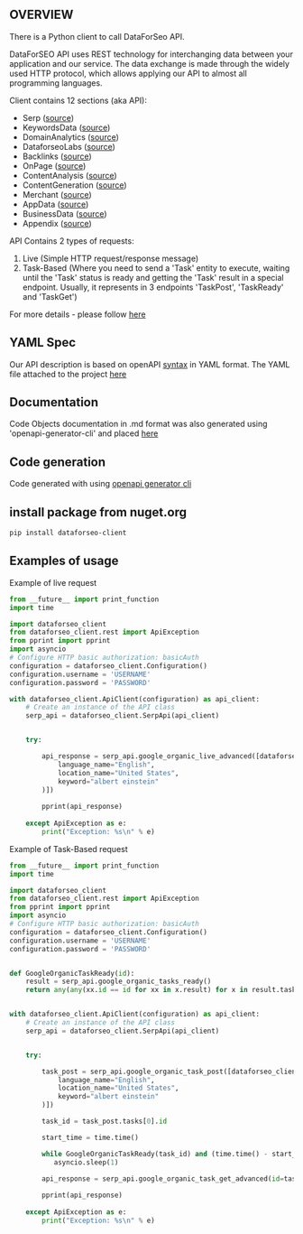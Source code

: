 ## OVERVIEW

There is a Python client to call DataForSeo API.

DataForSEO API uses REST technology for interchanging data between your application and our service. The data exchange is made through the widely used HTTP protocol, which allows applying our API to almost all programming languages.

Client contains 12 sections (aka API):
- Serp ([source](https://docs.dataforseo.com/v3/serp/overview/?bash))
- KeywordsData ([source](https://docs.dataforseo.com/v3/keywords_data/overview/?bash))
- DomainAnalytics ([source](https://docs.dataforseo.com/v3/domain_analytics/overview/?bash))
- DataforseoLabs ([source](https://docs.dataforseo.com/v3/dataforseo_labs/overview/?bash))
- Backlinks ([source](https://docs.dataforseo.com/v3/backlinks/overview/?bash))
- OnPage ([source](https://docs.dataforseo.com/v3/on_page/overview/?bash))
- ContentAnalysis ([source](https://docs.dataforseo.com/v3/content_analysis/overview/?bash))
- ContentGeneration ([source](https://docs.dataforseo.com/v3/content_generation/overview/?bash))
- Merchant ([source](https://docs.dataforseo.com/v3/merchant/overview/?bash))
- AppData ([source](https://docs.dataforseo.com/v3/app_data/overview/?bash))
- BusinessData ([source](https://docs.dataforseo.com/v3/business_data/overview/?bash))
- Appendix ([source](https://docs.dataforseo.com/v3/appendix/user_data/?bash))

API Contains 2 types of requests:
1) Live (Simple HTTP request/response message)
2) Task-Based (Where you need to send a 'Task' entity to execute, waiting until the 'Task' status is ready and getting the 'Task' result in a special endpoint. Usually, it represents in 3 endpoints 'TaskPost', 'TaskReady' and 'TaskGet')

For more details - please follow [here](https://docs.dataforseo.com/v3/?bash)

## YAML Spec

Our API description is based on openAPI [syntax](https://spec.openapis.org/oas/v3.1.0) in YAML format. The YAML file attached to the project [here](./openapi_specification.yaml)

## Documentation
Code Objects documentation in .md format was also generated using 'openapi-generator-cli' and placed [here](./docs)

## Code generation

Code generated with using [openapi generator cli](https://openapi-generator.tech/docs/installation/)

## install package from nuget.org

```bash
pip install dataforseo-client 
```

## Examples of usage

Example of live request
```python
from __future__ import print_function
import time

import dataforseo_client
from dataforseo_client.rest import ApiException
from pprint import pprint
import asyncio
# Configure HTTP basic authorization: basicAuth
configuration = dataforseo_client.Configuration()
configuration.username = 'USERNAME'
configuration.password = 'PASSWORD'

with dataforseo_client.ApiClient(configuration) as api_client:
    # Create an instance of the API class
    serp_api = dataforseo_client.SerpApi(api_client)


    try:

        api_response = serp_api.google_organic_live_advanced([dataforseo_client.SerpTaskRequestInfo(
            language_name="English",
            location_name="United States",
            keyword="albert einstein"
        )])
        
        pprint(api_response)
    
    except ApiException as e:
        print("Exception: %s\n" % e)
```

Example of Task-Based request

```python
from __future__ import print_function
import time

import dataforseo_client
from dataforseo_client.rest import ApiException
from pprint import pprint
import asyncio
# Configure HTTP basic authorization: basicAuth
configuration = dataforseo_client.Configuration()
configuration.username = 'USERNAME'
configuration.password = 'PASSWORD'


def GoogleOrganicTaskReady(id):
    result = serp_api.google_organic_tasks_ready()
    return any(any(xx.id == id for xx in x.result) for x in result.tasks)


with dataforseo_client.ApiClient(configuration) as api_client:
    # Create an instance of the API class
    serp_api = dataforseo_client.SerpApi(api_client)


    try:

        task_post = serp_api.google_organic_task_post([dataforseo_client.SerpTaskRequestInfo(
            language_name="English",
            location_name="United States",
            keyword="albert einstein"
        )])

        task_id = task_post.tasks[0].id

        start_time = time.time()

        while GoogleOrganicTaskReady(task_id) and (time.time() - start_time) < 60:
           asyncio.sleep(1) 

        api_response = serp_api.google_organic_task_get_advanced(id=task_id)
        
        pprint(api_response)
    
    except ApiException as e:
        print("Exception: %s\n" % e)
```
